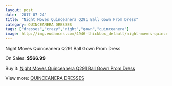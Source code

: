 ```yaml
---
layout: post
date: '2017-07-24'
title: "Night Moves Quinceanera Q291 Ball Gown Prom Dress"
category: QUINCEANERA DRESSES
tags: ["dresses","crazy","night","gown","quinceanera"]
image: http://img.eudances.com/4946-thickbox_default/night-moves-quinceanera-q291-ball-gown-prom-dress.jpg
---
```

Night Moves Quinceanera Q291 Ball Gown Prom Dress

On Sales: **$566.99**
<a href="https://www.eudances.com/en/quinceanera-dresses/1666-night-moves-quinceanera-q291-ball-gown-prom-dress.html"><amp-img layout="responsive" width="600" height="600" src="//img.eudances.com/4946-thickbox_default/night-moves-quinceanera-q291-ball-gown-prom-dress.jpg" alt="Night Moves Quinceanera Q291 Ball Gown Prom Dress 0" /></a>
<a href="https://www.eudances.com/en/quinceanera-dresses/1666-night-moves-quinceanera-q291-ball-gown-prom-dress.html"><amp-img layout="responsive" width="600" height="600" src="//img.eudances.com/4947-thickbox_default/night-moves-quinceanera-q291-ball-gown-prom-dress.jpg" alt="Night Moves Quinceanera Q291 Ball Gown Prom Dress 1" /></a>

Buy it: [Night Moves Quinceanera Q291 Ball Gown Prom Dress](https://www.eudances.com/en/quinceanera-dresses/1666-night-moves-quinceanera-q291-ball-gown-prom-dress.html "Night Moves Quinceanera Q291 Ball Gown Prom Dress")

View more: [QUINCEANERA DRESSES](https://www.eudances.com/en/17-quinceanera-dresses "QUINCEANERA DRESSES")